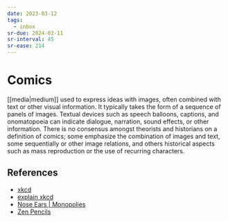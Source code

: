 ```yaml
---
date: 2023-03-12
tags:
  - inbox
sr-due: 2024-03-11
sr-interval: 45
sr-ease: 214
---
```


# Comics

[[media|medium]] used to express ideas with images, often
combined with text or other visual information. It typically takes the form of a
sequence of panels of images. Textual devices such as speech balloons, captions,
and onomatopoeia can indicate dialogue, narration, sound effects, or other
information. There is no consensus amongst theorists and historians on a
definition of comics; some emphasize the combination of images and text, some
sequentially or other image relations, and others historical aspects such as
mass reproduction or the use of recurring characters.

## References

- [xkcd](https://xkcd.com/)
- [explain xkcd](https://www.explainxkcd.com/wiki/index.php/Main_Page)
- [Nose Ears | Monopolies](https://wuzzy.neocities.org/)
- [Zen Pencils](https://www.zenpencils.com/newreaders/)
